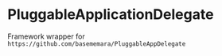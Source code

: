# PluggableApplicationDelegate

Framework wrapper for `https://github.com/basememara/PluggableAppDelegate`
